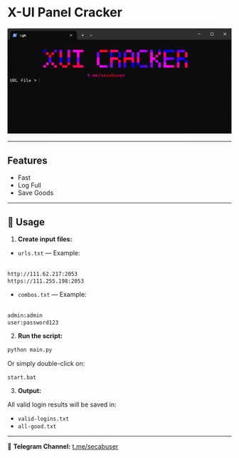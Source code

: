 # X-UI Panel Cracker


![Screenshot of Tool](tool_screenshot.png)


---


## Features

- Fast
- Log Full
- Save Goods

---

## 📄 Usage

1. **Create input files:**

- `urls.txt` — Example:

```

http://111.62.217:2053
https://111.255.198:2053

```

- `combos.txt` — Example:

```

admin:admin
user:password123

````

2. **Run the script:**

```bash
python main.py
````

Or simply double-click on:

```
start.bat
```

3. **Output:**

All valid login results will be saved in:

* `valid-logins.txt`
* `all-good.txt`

---

📢 **Telegram Channel:** [t.me/secabuser](https://t.me/secabuser)
